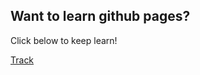 <head>
    <meta charset="UTF-8">
    <meta http-equiv="X-UA-Compatible" content="IE=edge">
    <meta name="viewport" content="width=device-width, initial-scale=1.0">
    <title>Welcome to MZY tutorials!</title>
    <link rel="stylesheet" href="index.css">
</head>
<body>
    <div class="wrapper">
        <div class="githubpages">
            <h2>Want to learn github pages?</h2>
            <p>Click below to keep learn!</p>
            <a href="https://mega-zesty-yeungs-mzy.github.io/githubpages" class="button">Track</a>
        </div>
    </div>
</body>
</html>
